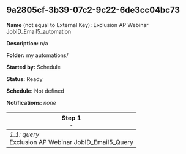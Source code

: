 ## 9a2805cf-3b39-07c2-9c22-6de3cc04bc73

**Name** (not equal to External Key)**:** Exclusion AP Webinar JobID_Email5_automation

**Description:** n/a

**Folder:** my automations/

**Started by:** Schedule

**Status:** Ready

**Schedule:** Not defined

**Notifications:** _none_


| Step 1<br>_<small>-</small>_ |
| --- |
| _1.1: query_<br>Exclusion AP Webinar JobID_Email5_Query |
